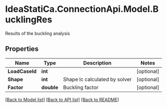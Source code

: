 # IdeaStatiCa.ConnectionApi.Model.BucklingRes
Results of the buckling analysis

## Properties

Name | Type | Description | Notes
------------ | ------------- | ------------- | -------------
**LoadCaseId** | **int** |  | [optional] 
**Shape** | **int** | Shape lc calculated by solver | [optional] 
**Factor** | **double** | Buckling factor | [optional] 

[[Back to Model list]](../README.md#documentation-for-models) [[Back to API list]](../README.md#documentation-for-api-endpoints) [[Back to README]](../README.md)

